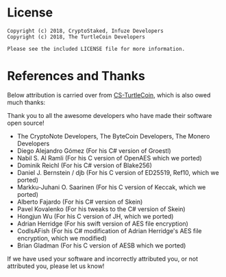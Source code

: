 # License

```
Copyright (c) 2018, CryptoStaked, Infuze Developers
Copyright (c) 2018, The TurtleCoin Developers

Please see the included LICENSE file for more information.
```

# References and Thanks

Below attribution is carried over from [CS-TurtleCoin](https://github.com/turtlecoin/cs-turtlecoin), which is also owed much thanks:

Thank you to all the awesome developers who have made their software open source!

* The CryptoNote Developers, The ByteCoin Developers, The Monero Developers
* Diego Alejandro Gómez (For his C# version of Groestl)
* Nabil S. Al Ramli (For his C version of OpenAES which we ported)
* Dominik Reichl (For his C# version of Blake256)
* Daniel J. Bernstein / djb (For his C version of ED25519, Ref10, which we ported)
* Markku-Juhani O. Saarinen (For his C version of Keccak, which we ported)
* Alberto Fajardo (For his C# version of Skein)
* Pavel Kovalenko (For his tweaks to the C# version of Skein)
* Hongjun Wu (For his C version of JH, which we ported)
* Adrian Herridge (For his swift version of AES file encryption)
* CodIsAFish (For his C# modification of Adrian Herridge's AES file encryption, which we modified)
* Brian Gladman (For his C version of AESB which we ported)

If we have used your software and incorrectly attributed you, or not attributed you, please let us know!
